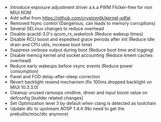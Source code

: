 - Introduce exposure adjustment driver a.k.a PWM Flicker-free for non MIUI ROM
- Add sdfat from https://github.com/cryptomilk/kernel-sdfat
- Removed fsync control (Dangerous, can leads to memory corruptions)
- Several SELinux changes to reduce overhead
- Disable qcacld-3.0's qcom_rx_wakelock (Reduce wakeup times)
- Disable RCU boost and expedited grace periods after init (Reduce idle drain and CPU utils, increase boot time)
- Suppress verbose output during boot (Reduce boot time and logging)
- Disable memcg kernel and socket accounting (Reduce kmem caches overhead)
- Reduce early wakeups before vsync events (Reduce power consumption)
- Panel and FOD delay-after-sleep correction
- Revert backlight resend mechanism (fix 100ms dropped backlight on MIUI 10.3.3.0)
- Cleanup unused ramoops cmdline, driver and input boost value on defconfig
[builder related changes]
- Set Optimization level 3 by default when clang is detected as toolchain
- Update dtc to upstream AOSP 1.4.4 (No need to get the prebuilts/misc/dtc anymore)
